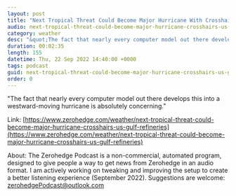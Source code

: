 ```yaml
---
layout: post
title: "Next Tropical Threat Could Become Major Hurricane With Crosshairs On US Gulf Refineries "
audio: next-tropical-threat-could-become-major-hurricane-crosshairs-us-gulf-refineries-0
category: weather
desc: "&quot;The fact that nearly every computer model out there develops this into a westward-moving hurricane is absolutely concerning.&quot; "
duration: 00:02:35
length: 155
datetime: Thu, 22 Sep 2022 14:40:00 +0000
tags: podcast
guid: next-tropical-threat-could-become-major-hurricane-crosshairs-us-gulf-refineries-0
order: 0
---
```

&quot;The fact that nearly every computer model out there develops this into a westward-moving hurricane is absolutely concerning.&quot; 

Link: [https://www.zerohedge.com/weather/next-tropical-threat-could-become-major-hurricane-crosshairs-us-gulf-refineries](https://www.zerohedge.com/weather/next-tropical-threat-could-become-major-hurricane-crosshairs-us-gulf-refineries)

About: The Zerohedge Podcast is a non-commercial, automated program, designed to give people a way to get news from Zerohedge in an audio format.  I am actively working on tweaking and improving the setup to create a better listening experience (September 2022).  Suggestions are welcome: [zerohedgePodcast@outlook.com](mailto:zerohedgePodcast@outlook.com)